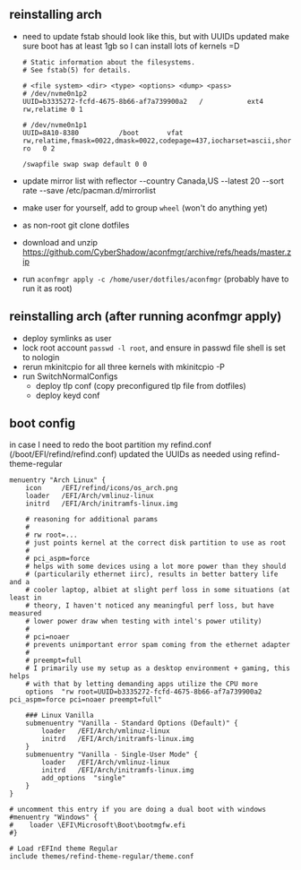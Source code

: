 ## reinstalling arch

- need to update fstab
  should look like this, but with UUIDs updated
  make sure boot has at least 1gb so I can install lots of kernels =D

  ```
  # Static information about the filesystems.
  # See fstab(5) for details.

  # <file system> <dir> <type> <options> <dump> <pass>
  # /dev/nvme0n1p2
  UUID=b3335272-fcfd-4675-8b66-af7a739900a2   /           ext4        rw,relatime 0 1

  # /dev/nvme0n1p1
  UUID=8A10-8380          /boot       vfat        rw,relatime,fmask=0022,dmask=0022,codepage=437,iocharset=ascii,shortname=mixed,utf8,errors=remount-ro   0 2

  /swapfile swap swap default 0 0
  ```

- update mirror list with reflector --country Canada,US --latest 20 --sort rate --save /etc/pacman.d/mirrorlist
- make user for yourself, add to group `wheel` (won't do anything yet)
- as non-root git clone dotfiles
- download and unzip https://github.com/CyberShadow/aconfmgr/archive/refs/heads/master.zip
- run `aconfmgr apply -c /home/user/dotfiles/aconfmgr` (probably have to run it as root)

## reinstalling arch (after running aconfmgr apply)

- deploy symlinks as user
- lock root account `passwd -l root`, and ensure in passwd file shell is set to nologin
- rerun mkinitcpio for all three kernels with mkinitcpio -P
- run SwitchNormalConfigs
  - deploy tlp conf (copy preconfigured tlp file from dotfiles)
  - deploy keyd conf

## boot config

in case I need to redo the boot partition
my refind.conf (/boot/EFI/refind/refind.conf)
updated the UUIDs as needed
using refind-theme-regular

```
menuentry "Arch Linux" {
    icon     /EFI/refind/icons/os_arch.png
    loader   /EFI/Arch/vmlinuz-linux
    initrd   /EFI/Arch/initramfs-linux.img

    # reasoning for additional params
    #
    # rw root=...
    # just points kernel at the correct disk partition to use as root
    #
    # pci_aspm=force
    # helps with some devices using a lot more power than they should
    # (particularily ethernet iirc), results in better battery life and a
    # cooler laptop, albiet at slight perf loss in some situations (at least in
    # theory, I haven't noticed any meaningful perf loss, but have measured
    # lower power draw when testing with intel's power utility)
    #
    # pci=noaer
    # prevents unimportant error spam coming from the ethernet adapter
    #
    # preempt=full
    # I primarily use my setup as a desktop environment + gaming, this helps
    # with that by letting demanding apps utilize the CPU more
    options  "rw root=UUID=b3335272-fcfd-4675-8b66-af7a739900a2 pci_aspm=force pci=noaer preempt=full"

    ### Linux Vanilla
    submenuentry "Vanilla - Standard Options (Default)" {
	    loader   /EFI/Arch/vmlinuz-linux
	    initrd   /EFI/Arch/initramfs-linux.img
    }
    submenuentry "Vanilla - Single-User Mode" {
	    loader   /EFI/Arch/vmlinuz-linux
	    initrd   /EFI/Arch/initramfs-linux.img
	    add_options  "single"
    }
}

# uncomment this entry if you are doing a dual boot with windows
#menuentry "Windows" {
#    loader \EFI\Microsoft\Boot\bootmgfw.efi
#}

# Load rEFInd theme Regular
include themes/refind-theme-regular/theme.conf
```
